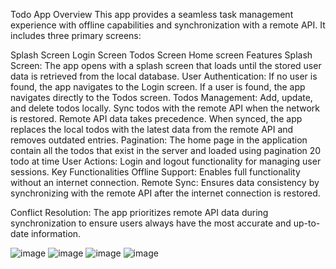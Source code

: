 Todo App
Overview
This app provides a seamless task management experience with offline capabilities and synchronization with a remote API. It includes three primary screens:

Splash Screen
Login Screen
Todos Screen
Home screen
Features
Splash Screen: The app opens with a splash screen that loads until the stored user data is retrieved from the local database.
User Authentication:
If no user is found, the app navigates to the Login screen.
If a user is found, the app navigates directly to the Todos screen.
Todos Management:
Add, update, and delete todos locally.
Sync todos with the remote API when the network is restored.
Remote API data takes precedence. When synced, the app replaces the local todos with the latest data from the remote API and removes outdated entries.
Pagination: The home page in the application contain all the todos that exist in the server and loaded using pagination 20 todo at time
User Actions: 
Login and logout functionality for managing user sessions.
Key Functionalities
Offline Support: Enables full functionality without an internet connection.
Remote Sync: Ensures data consistency by synchronizing with the remote API after the internet connection is restored.

Conflict Resolution: The app prioritizes remote API data during synchronization to ensure users always have the most accurate and up-to-date information.

![image](https://github.com/user-attachments/assets/350664a6-f0d4-4f43-bc1c-2a52ea0cf975)
![image](https://github.com/user-attachments/assets/a1e638aa-f99a-4a66-8ede-1fc5a39cbb27)
![image](https://github.com/user-attachments/assets/a47e90e8-c2c6-42bc-8f46-e8e5accacd50)
![image](https://github.com/user-attachments/assets/13f84dd9-ab93-490d-91d6-ca0255684c56)


